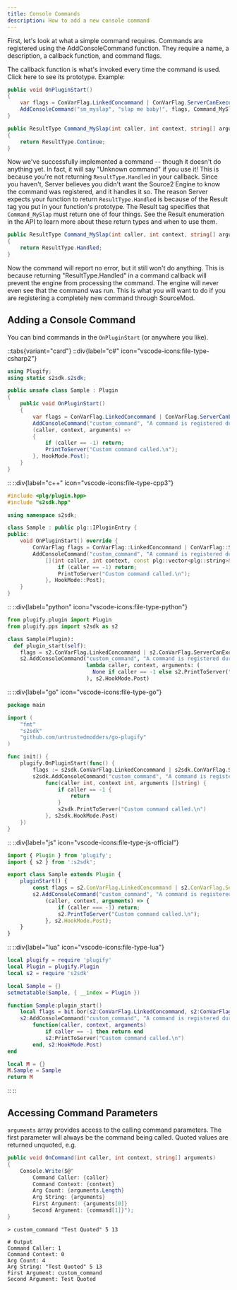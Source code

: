 ```yaml
---
title: Console Commands
description: How to add a new console command
---
```


First, let's look at what a simple command requires. Commands are registered using the AddConsoleCommand function. They require a name, a description, a callback function, and command flags.

The callback function is what's invoked every time the command is used. Click here to see its prototype. Example:

```csharp
public void OnPluginStart()
{
    var flags = ConVarFlag.LinkedConcommand | ConVarFlag.ServerCanExecute | ConVarFlag.ClientCanExecute;
    AddConsoleCommand("sm_myslap", "slap me baby!", flags, Command_MySlap);
}

public ResultType Command_MySlap(int caller, int context, string[] arguments)
{
    return ResultType.Continue;
}
```

Now we've successfully implemented a command -- though it doesn't do anything yet. 
In fact, it will say "Unknown command" if you use it! This is because you're not returning `ResultType.Handled` in your callback.
Since you haven't, Server believes you didn't want the Source2 Engine to know the command was registered, and it handles it so. 
The reason Server expects your function to return `ResultType.Handled` is because of the Result tag you put in your function's prototype. 
The Result tag specifies that `Command_MySlap` must return one of four things. See the Result enumeration in the API to learn more about these return types and when to use them.

```csharp
public ResultType Command_MySlap(int caller, int context, string[] arguments)
{
    return ResultType.Handled;
}
```

Now the command will report no error, but it still won't do anything. This is because returning "ResultType.Handled" in a command callback will prevent the engine from processing the command.
The engine will never even see that the command was run. This is what you will want to do if you are registering a completely new command through SourceMod.

## Adding a Console Command

You can bind commands in the `OnPluginStart` (or anywhere you like).

::tabs{variant="card"}
  ::div{label="c#" icon="vscode-icons:file-type-csharp2"}
  ```csharp
  using Plugify;
  using static s2sdk.s2sdk;
  
  public unsafe class Sample : Plugin
  {
      public void OnPluginStart()
      {
          var flags = ConVarFlag.LinkedConcommand | ConVarFlag.ServerCanExecute | ConVarFlag.ClientCanExecute;
          AddConsoleCommand("custom_command", "A command is registered during OnPluginStart", flags, 
          (caller, context, arguments) =>
          {
              if (caller == -1) return;
              PrintToServer("Custom command called.\n");
          }, HookMode.Post);
      }
  }
  ```
  ::
  ::div{label="c++" icon="vscode-icons:file-type-cpp3"}
  ```cpp
  #include <plg/plugin.hpp>
  #include "s2sdk.hpp"
  
  using namespace s2sdk;
  
  class Sample : public plg::IPluginEntry {
  public:  
      void OnPluginStart() override {
          ConVarFlag flags = ConVarFlag::LinkedConcommand | ConVarFlag::ServerCanExecute | ConVarFlag::ClientCanExecute;
          AddConsoleCommand("custom_command", "A command is registered during OnPluginStart", flags, 
              [](int caller, int context, const plg::vector<plg::string>& arguments) -> void {
                  if (caller == -1) return;
                  PrintToServer("Custom command called.\n");
              }, HookMode::Post);
      }
  }
  ```
  ::
  ::div{label="python" icon="vscode-icons:file-type-python"}
  ```python
  from plugify.plugin import Plugin
  from plugify.pps import s2sdk as s2
  
  class Sample(Plugin):
    def plugin_start(self):
      flags = s2.ConVarFlag.LinkedConcommand | s2.ConVarFlag.ServerCanExecute | s2.ConVarFlag.ClientCanExecute
      s2.AddConsoleCommand("custom_command", "A command is registered during OnPluginStart", flags,
                           lambda caller, context, arguments: (
                             None if caller == -1 else s2.PrintToServer("Custom command called.\n")
                           ), s2.HookMode.Post)
  ```
  ::
  ::div{label="go" icon="vscode-icons:file-type-go"}
  ```go
  package main

  import (
      "fmt"
      "s2sdk"
      "github.com/untrustedmodders/go-plugify"
  )
  
  func init() {
      plugify.OnPluginStart(func() {
          flags := s2sdk.ConVarFlag.LinkedConcommand | s2sdk.ConVarFlag.ServerCanExecute | s2sdk.ConVarFlag.ClientCanExecute
          s2sdk.AddConsoleCommand("custom_command", "A command is registered during OnPluginStart", flags,
              func(caller int, context int, arguments []string) {
                  if caller == -1 {
                      return
                  }
                  s2sdk.PrintToServer("Custom command called.\n")
              }, s2sdk.HookMode.Post)
      })
  }
  ```
  ::
  ::div{label="js" icon="vscode-icons:file-type-js-official"}
  ```js
  import { Plugin } from 'plugify';
  import { s2 } from ':s2sdk';

  export class Sample extends Plugin {
      pluginStart() {
          const flags = s2.ConVarFlag.LinkedConcommand | s2.ConVarFlag.ServerCanExecute | s2.ConVarFlag.ClientCanExecute;
          s2.AddConsoleCommand("custom_command", "A command is registered during OnPluginStart", flags,
              (caller, context, arguments) => {
                  if (caller === -1) return;
                  s2.PrintToServer("Custom command called.\n");
              }, s2.HookMode.Post);
      }
  }
  ```
  ::
  ::div{label="lua" icon="vscode-icons:file-type-lua"}
  ```lua
  local plugify = require 'plugify'
  local Plugin = plugify.Plugin
  local s2 = require 's2sdk'
  
  local Sample = {}
  setmetatable(Sample, { __index = Plugin })
  
  function Sample:plugin_start()
      local flags = bit.bor(s2:ConVarFlag.LinkedConcommand, s2:ConVarFlag.ServerCanExecute, s2:ConVarFlag.ClientCanExecute)
      s2:AddConsoleCommand("custom_command", "A command is registered during OnPluginStart", flags,
          function(caller, context, arguments)
              if caller == -1 then return end
              s2:PrintToServer("Custom command called.\n")
          end, s2:HookMode.Post)
  end
  
  local M = {}
  M.Sample = Sample
  return M
  ```
  ::
::

## Accessing Command Parameters

`arguments` array provides access to the calling command parameters. The first parameter will always be the command being called. Quoted values are returned unquoted, e.g.

```csharp
public void OnCommand(int caller, int context, string[] arguments)
{
    Console.Write($@"
        Command Caller: {caller}
        Command Context: {context}
        Arg Count: {arguments.Length}
        Arg String: {arguments}
        First Argument: {arguments[0]}
        Second Argument: {command[1]}");
}
```

```shell
> custom_command "Test Quoted" 5 13

# Output
Command Caller: 1
Command Context: 0
Arg Count: 4
Arg String: "Test Quoted" 5 13
First Argument: custom_command
Second Argument: Test Quoted
```

